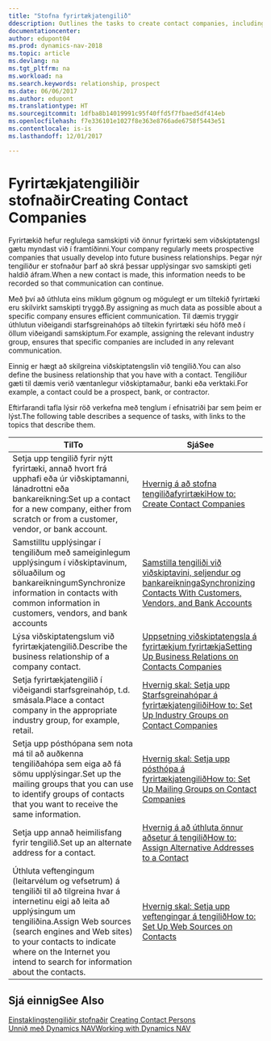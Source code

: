 ```yaml
---
title: "Stofna fyrirtækjatengilið"
ddescription: Outlines the tasks to create contact companies, including assigning relevant data about prospects and defining the business relationships you have with companies.
documentationcenter: 
author: edupont04
ms.prod: dynamics-nav-2018
ms.topic: article
ms.devlang: na
ms.tgt_pltfrm: na
ms.workload: na
ms.search.keywords: relationship, prospect
ms.date: 06/06/2017
ms.author: edupont
ms.translationtype: HT
ms.sourcegitcommit: 1dfba8b14019991c95f40ffd5f7fbaed5df414eb
ms.openlocfilehash: f7e336101e1027f8e363e8766ade6758f5443e51
ms.contentlocale: is-is
ms.lasthandoff: 12/01/2017

---
```

# <a name="creating-contact-companies"></a><span data-ttu-id="3319a-102">Fyrirtækjatengiliðir stofnaðir</span><span class="sxs-lookup"><span data-stu-id="3319a-102">Creating Contact Companies</span></span>
<span data-ttu-id="3319a-103">Fyrirtækið hefur reglulega samskipti við önnur fyrirtæki sem viðskiptatengsl gætu myndast við í framtíðinni.</span><span class="sxs-lookup"><span data-stu-id="3319a-103">Your company regularly meets prospective companies that usually develop into future business relationships.</span></span> <span data-ttu-id="3319a-104">Þegar nýr tengiliður er stofnaður þarf að skrá þessar upplýsingar svo samskipti geti haldið áfram.</span><span class="sxs-lookup"><span data-stu-id="3319a-104">When a new contact is made, this information needs to be recorded so that communication can continue.</span></span>

<span data-ttu-id="3319a-105">Með því að úthluta eins miklum gögnum og mögulegt er um tiltekið fyrirtæki eru skilvirkt samskipti tryggð.</span><span class="sxs-lookup"><span data-stu-id="3319a-105">By assigning as much data as possible about a specific company ensures efficient communication.</span></span> <span data-ttu-id="3319a-106">Til dæmis tryggir úthlutun viðeigandi starfsgreinahóps að tiltekin fyrirtæki séu höfð með í öllum viðeigandi samskiptum.</span><span class="sxs-lookup"><span data-stu-id="3319a-106">For example, assigning the relevant industry group, ensures that specific companies are included in any relevant communication.</span></span>

<span data-ttu-id="3319a-107">Einnig er hægt að skilgreina viðskiptatengslin við tengilið.</span><span class="sxs-lookup"><span data-stu-id="3319a-107">You can also define the business relationship that you have with a contact.</span></span> <span data-ttu-id="3319a-108">Tengiliður gæti til dæmis verið væntanlegur viðskiptamaður, banki eða verktaki.</span><span class="sxs-lookup"><span data-stu-id="3319a-108">For example, a contact could be a prospect, bank, or contractor.</span></span>

<span data-ttu-id="3319a-109">Eftirfarandi tafla lýsir röð verkefna með tenglum í efnisatriði þar sem þeim er lýst.</span><span class="sxs-lookup"><span data-stu-id="3319a-109">The following table describes a sequence of tasks, with links to the topics that describe them.</span></span> 

| <span data-ttu-id="3319a-110">Til</span><span class="sxs-lookup"><span data-stu-id="3319a-110">To</span></span> | <span data-ttu-id="3319a-111">Sjá</span><span class="sxs-lookup"><span data-stu-id="3319a-111">See</span></span> |
| --- | --- |
| <span data-ttu-id="3319a-112">Setja upp tengilið fyrir nýtt fyrirtæki, annað hvort frá upphafi eða úr viðskiptamanni, lánadrottni eða bankareikning:</span><span class="sxs-lookup"><span data-stu-id="3319a-112">Set up a contact for a new company, either from scratch or from a customer, vendor, or bank account.</span></span> |[<span data-ttu-id="3319a-113">Hvernig á að stofna tengiliðafyrirtæki</span><span class="sxs-lookup"><span data-stu-id="3319a-113">How to: Create Contact Companies</span></span>](marketing-how-create-contact-companies.md) |
| <span data-ttu-id="3319a-114">Samstilltu upplýsingar í tengiliðum með sameiginlegum upplýsingum í viðskiptavinum, söluaðilum og bankareikningum</span><span class="sxs-lookup"><span data-stu-id="3319a-114">Synchronize information in contacts with common information in customers, vendors, and bank accounts</span></span> |[<span data-ttu-id="3319a-115">Samstilla tengiliði við viðskiptavini, seljendur og bankareikninga</span><span class="sxs-lookup"><span data-stu-id="3319a-115">Synchronizing Contacts With Customers, Vendors, and Bank Accounts</span></span>](marketing-synchronize-contacts-customers-vendors-bank-accounts.md) |
| <span data-ttu-id="3319a-116">Lýsa viðskiptatengslum við fyrirtækjatengilið.</span><span class="sxs-lookup"><span data-stu-id="3319a-116">Describe the business relationship of a company contact.</span></span> |[<span data-ttu-id="3319a-117">Uppsetning viðskiptatengsla á fyrirtækjum fyrirtækja</span><span class="sxs-lookup"><span data-stu-id="3319a-117">Setting Up Business Relations on Contacts Companies</span></span>](marketing-business-relations.md) |
| <span data-ttu-id="3319a-118">Setja fyrirtækjatengilið í viðeigandi starfsgreinahóp, t.d. smásala.</span><span class="sxs-lookup"><span data-stu-id="3319a-118">Place a contact company in the appropriate industry group, for example, retail.</span></span> |[<span data-ttu-id="3319a-119">Hvernig skal: Setja upp Starfsgreinahópar á fyrirtækjatengiliði</span><span class="sxs-lookup"><span data-stu-id="3319a-119">How to: Set Up Industry Groups on Contact Companies</span></span>](marketing-industry-groups.md) |
| <span data-ttu-id="3319a-120">Setja upp pósthópana sem nota má til að auðkenna tengiliðahópa sem eiga að fá sömu upplýsingar.</span><span class="sxs-lookup"><span data-stu-id="3319a-120">Set up the mailing groups that you can use to identify groups of contacts that you want to receive the same information.</span></span> |[<span data-ttu-id="3319a-121">Hvernig skal: Setja upp pósthópa á fyrirtækjatengilið</span><span class="sxs-lookup"><span data-stu-id="3319a-121">How to: Set Up Mailing Groups on Contact Companies</span></span>](marketing-mailing-groups.md) |
| <span data-ttu-id="3319a-122">Setja upp annað heimilisfang fyrir tengilið.</span><span class="sxs-lookup"><span data-stu-id="3319a-122">Set up an alternate address for a contact.</span></span> |[<span data-ttu-id="3319a-123">Hvernig á að úthluta önnur aðsetur á tengilið</span><span class="sxs-lookup"><span data-stu-id="3319a-123">How to: Assign Alternative Addresses to a Contact</span></span>](marketing-how-assign-alternate-address.md) |
| <span data-ttu-id="3319a-124">Úthluta veftengingum (leitarvélum og vefsetrum) á tengiliði til að tilgreina hvar á internetinu eigi að leita að upplýsingum um tengiliðina.</span><span class="sxs-lookup"><span data-stu-id="3319a-124">Assign Web sources (search engines and Web sites) to your contacts to indicate where on the Internet you intend to search for information about the contacts.</span></span> |[<span data-ttu-id="3319a-125">Hvernig skal: Setja upp veftengingar á tengilið</span><span class="sxs-lookup"><span data-stu-id="3319a-125">How to: Set Up Web Sources on Contacts</span></span>](marketing-web-sources.md) |

## <a name="see-also"></a><span data-ttu-id="3319a-126">Sjá einnig</span><span class="sxs-lookup"><span data-stu-id="3319a-126">See Also</span></span>
<span data-ttu-id="3319a-127">[Einstaklingstengiliðir stofnaðir](marketing-create-contact-persons.md) </span><span class="sxs-lookup"><span data-stu-id="3319a-127">[Creating Contact Persons](marketing-create-contact-persons.md) </span></span>  
[<span data-ttu-id="3319a-128">Unnið með Dynamics NAV</span><span class="sxs-lookup"><span data-stu-id="3319a-128">Working with Dynamics NAV</span></span>](ui-work-product.md)

